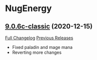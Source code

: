 # NugEnergy

## [9.0.6c-classic](https://github.com/rgd87/NugEnergy/tree/9.0.6c-classic) (2020-12-15)
[Full Changelog](https://github.com/rgd87/NugEnergy/compare/9.0.6a-classic...9.0.6c-classic) [Previous Releases](https://github.com/rgd87/NugEnergy/releases)

- Fixed paladin and mage mana  
- Reverting more changes  
